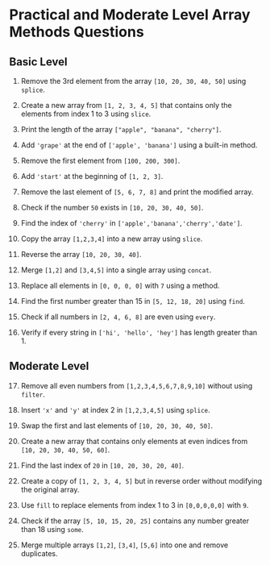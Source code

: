 # Practical and Moderate Level Array Methods Questions

## Basic Level

1. Remove the 3rd element from the array `[10, 20, 30, 40, 50]` using `splice`.

2. Create a new array from `[1, 2, 3, 4, 5]` that contains only the elements from index 1 to 3 using `slice`.

3. Print the length of the array `["apple", "banana", "cherry"]`.

4. Add `'grape'` at the end of `['apple', 'banana']` using a built-in method.

5. Remove the first element from `[100, 200, 300]`.

6. Add `'start'` at the beginning of `[1, 2, 3]`.

7. Remove the last element of `[5, 6, 7, 8]` and print the modified array.

8. Check if the number `50` exists in `[10, 20, 30, 40, 50]`.

9. Find the index of `'cherry'` in `['apple','banana','cherry','date']`.

10. Copy the array `[1,2,3,4]` into a new array using `slice`.

11. Reverse the array `[10, 20, 30, 40]`.

12. Merge `[1,2]` and `[3,4,5]` into a single array using `concat`.

13. Replace all elements in `[0, 0, 0, 0]` with `7` using a method.

14. Find the first number greater than 15 in `[5, 12, 18, 20]` using `find`.

15. Check if all numbers in `[2, 4, 6, 8]` are even using `every`.

16. Verify if every string in `['hi', 'hello', 'hey']` has length greater than 1.


## Moderate Level

17. Remove all even numbers from `[1,2,3,4,5,6,7,8,9,10]` without using `filter`.

18. Insert `'x'` and `'y'` at index 2 in `[1,2,3,4,5]` using `splice`.

19. Swap the first and last elements of `[10, 20, 30, 40, 50]`.

20. Create a new array that contains only elements at even indices from `[10, 20, 30, 40, 50, 60]`.

21. Find the last index of `20` in `[10, 20, 30, 20, 40]`.

22. Create a copy of `[1, 2, 3, 4, 5]` but in reverse order without modifying the original array.

23. Use `fill` to replace elements from index 1 to 3 in `[0,0,0,0,0]` with `9`.

24. Check if the array `[5, 10, 15, 20, 25]` contains any number greater than 18 using `some`.

25. Merge multiple arrays `[1,2]`, `[3,4]`, `[5,6]` into one and remove duplicates.
